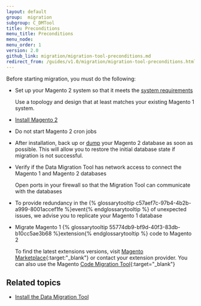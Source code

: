 ```yaml
---
layout: default
group:  migration
subgroup: C_DMTool
title: Preconditions
menu_title: Preconditions
menu_node:
menu_order: 1
version: 2.0
github_link: migration/migration-tool-preconditions.md
redirect_from: /guides/v1.0/migration/migration-tool-preconditions.html
---
```


Before starting migration, you must do the following:

*	Set up your Magento 2 system so that it meets the <a href="{{page.baseurl}}/install-gde/system-requirements.html">system requirements</a>

	Use a topology and design that at least matches your existing Magento 1 system.

*	<a href="{{page.baseurl}}install-gde/bk-install-guide.html">Install Magento 2</a>

*	Do not start Magento 2 cron jobs

*	After installation, back up or <a href="https://dev.mysql.com/doc/refman/5.1/en/mysqldump.html" target="_blank">dump</a> your Magento 2 database as soon as possible. This will allow you to restore the initial database state if migration is not successful.

*	Verify if the Data Migration Tool has network access to connect the Magento 1 and Magento 2 databases

	Open ports in your firewall so that the Migration Tool can communicate with the databases

*	To provide redundancy in the {% glossarytooltip c57aef7c-97b4-4b2b-a999-8001accef1fe %}event{% endglossarytooltip %} of unexpected issues, we advise you to replicate your Magento 1 database

*	Migrate Magento 1 {% glossarytooltip 55774db9-bf9d-40f3-83db-b10cc5ae3b68 %}extension{% endglossarytooltip %} code to Magento 2

	To find the latest extensions versions, visit [Magento Marketplace](https://marketplace.magento.com/){:target:"_blank"} or contact your extension provider.
	You can also use the Magento [Code Migration Tool](https://github.com/magento/code-migration/blob/develop/README.md){:target="_blank"}

## Related topics

* <a href="{{page.baseurl}}migration/migration-tool-install.html">Install the Data Migration Tool</a>
